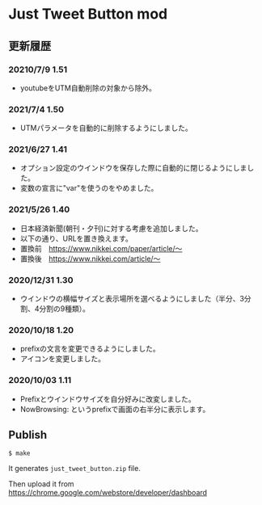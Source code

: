 # Just Tweet Button mod

## 更新履歴

### 20210/7/9 1.51
+ youtubeをUTM自動削除の対象から除外。

### 2021/7/4 1.50
+ UTMパラメータを自動的に削除するようにしました。

### 2021/6/27 1.41
+ オプション設定のウインドウを保存した際に自動的に閉じるようにしました。
+ 変数の宣言に"var"を使うのをやめました。

### 2021/5/26 1.40 
+ 日本経済新聞(朝刊・夕刊)に対する考慮を追加しました。
+ 以下の通り、URLを置き換えます。
+ 置換前　https://www.nikkei.com/paper/article/〜
+ 置換後　https://www.nikkei.com/article/〜

### 2020/12/31 1.30
+ ウインドウの横幅サイズと表示場所を選べるようにしました（半分、3分割、4分割の9種類）。

### 2020/10/18 1.20
+ prefixの文言を変更できるようにしました。
+ アイコンを変更しました。

### 2020/10/03 1.11 
+ Prefixとウインドウサイズを自分好みに改変しました。
+ NowBrowsing: というprefixで画面の右半分に表示します。

## Publish
```console
$ make
```

It generates `just_tweet_button.zip` file.

Then upload it from https://chrome.google.com/webstore/developer/dashboard
